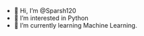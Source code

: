 - 👋 Hi, I’m @Sparsh120
- 👀 I’m interested in Python
- 🌱 I’m currently learning Machine Learning.

<!---
Sparsh120/Sparsh120 is a ✨ special ✨ repository because its `README.md`.
--->
